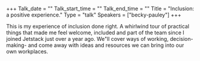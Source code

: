+++
Talk_date = ""
Talk_start_time = ""
Talk_end_time = ""
Title = "Inclusion: a positive experience."
Type = "talk"
Speakers = ["becky-pauley"]
+++

 This is my experience of inclusion done right. A whirlwind tour of practical things that made me feel welcome, included and part of the team since I joined Jetstack just over a year ago. We"ll cover ways of working, decision-making- and come away with ideas and resources we can bring into our own workplaces. 
